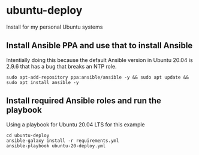 # ubuntu-deploy
Install for my personal Ubuntu systems

## Install Ansible PPA and use that to install Ansible
Intentially doing this because the default Ansible version in Ubuntu 20.04 is 2.9.6 that has a bug that breaks an NTP role.
```
sudo apt-add-repository ppa:ansible/ansible -y && sudo apt update && sudo apt install ansible -y
```

## Install required Ansible roles and run the playbook
Using a playbook for Ubuntu 20.04 LTS for this example
```
cd ubuntu-deploy
ansible-galaxy install -r requirements.yml
ansible-playbook ubuntu-20-deploy.yml
```
